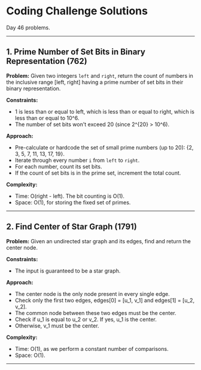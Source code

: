 # Coding Challenge Solutions

Day 46 problems.

---

## 1. Prime Number of Set Bits in Binary Representation (762)

**Problem:**
Given two integers `left` and `right`, return the count of numbers in the inclusive range [left, right] having a prime number of set bits in their binary representation.

**Constraints:**
- 1 is less than or equal to left, which is less than or equal to right, which is less than or equal to     10^6.
- The number of set bits won't exceed 20 (since 2^{20} > 10^6).

**Approach:**
- Pre-calculate or hardcode the set of small prime numbers (up to 20): {2, 3, 5, 7, 11, 13, 17, 19}.
- Iterate through every number `i` from `left` to `right`.
- For each number, count its set bits.
- If the count of set bits is in the prime set, increment the total count.

**Complexity:**
- Time: O(right - left). The bit counting is O(1).
- Space: O(1), for storing the fixed set of primes.

---

## 2. Find Center of Star Graph (1791)

**Problem:**
Given an undirected star graph and its edges, find and return the center node.

**Constraints:**
- The input is guaranteed to be a star graph.

**Approach:**
- The center node is the only node present in every single edge.
- Check only the first two edges, edges[0] = [u_1, v_1] and edges[1] = [u_2, v_2].
- The common node between these two edges must be the center.
- Check if u_1 is equal to u_2 or v_2. If yes, u_1 is the center.
- Otherwise, v_1 must be the center.

**Complexity:**
- Time: O(1), as we perform a constant number of comparisons.
- Space: O(1).

---
